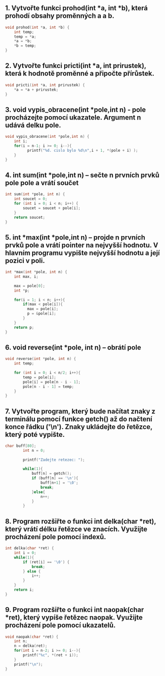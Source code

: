 ## 1. Vytvořte funkci prohod(int *a, int *b), která prohodí obsahy proměnných a a b.

```c
void prohod(int *a, int *b) {
    int temp;
    temp = *a;
    *a = *b;
    *b = temp;
}
```

## 2. Vytvořte funkci pricti(int *a, int prirustek), která k hodnotě proměnné a připočte přírůstek.

```c
void pricti(int *a, int prirustek) {
    *a = *a + prirustek;
}
```

## 3. void vypis_obracene(int *pole,int n) - pole procházejte pomocí ukazatele. Argument n udává delku pole.

```c
void vypis_obracene(int *pole,int n) {
    int i;
    for(i = n-1; i >= 0; i--){
          printf("%d. cislo bylo %d\n",i + 1, *(pole + i) );
    }
}
```


## 4. int sum(int *pole,int n) – sečte n prvních prvků pole pole a vrátí součet

```c
int sum(int *pole, int n) {
    int soucet = 0;
    for (int i = 0; i < n; i++) {
        soucet = soucet + pole[i];
    }
    return soucet;
}
```

## 5. int *max(int *pole,int n) – projde n prvních prvků pole a vrátí pointer na nejvyšší hodnotu. V hlavním programu vypište nejvyšší hodnotu a její pozici v poli. 

```c
int *max(int *pole, int n) {
    int max, i;
    
    max = pole[0];
    int *p;
 
    for(i = 1; i < n; i++){
        if(max < pole[i]){
          max = pole[i];
          p = &pole[i];
        }
    }
    return p;
}
```

## 6. void reverse(int *pole, int n) – obrátí pole

```c
void reverse(int *pole, int n) {
    int temp;    
    
    for (int i = 0; i < n/2; i++){
        temp = pole[i];
        pole[i] = pole[n - i - 1];
        pole[n - i - 1] = temp;
    }    
}
```

## 7. Vytvořte program, který bude načítat znaky z terminálu pomocí funkce getch() až do načtení konce řádku ('\n'). Znaky ukládejte do řetězce, který poté vypište.

```c
char buff[80];
        int n = 0;
                            
        printf("Zadejte retezec: ");
        
        while(1){             
            buff[n] = getch();
            if (buff[n] == '\n'){
                buff[n+1] = '\0';
                break;
            }else{
                n++;
            }           
        }
```

## 8. Program rozšiřte o funkci int delka(char *ret), který vrátí délku řetězce ve znacích. Využijte procházení pole pomocí indexů.

```c
int delka(char *ret) {
    int i = 0;
    while(1){
        if (ret[i] == '\0') {
            break;
        } else {
            i++;
        }
    }
    return i;
}
```

## 9. Program rozšiřte o funkci int naopak(char *ret), který vypíše řetězec naopak. Využijte procházení pole pomocí ukazatelů.

```c
void naopak(char *ret) {
    int n;
    n = delka(ret);
    for(int i = n-2; i >= 0; i--){
        printf("%c", *(ret + i));
    }
    printf("\n");
}
```
